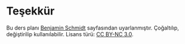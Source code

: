 # Teşekkür

Bu ders planı [Benjamin Schmidt](https://github.com/bmschmidt/syllabus) sayfasından uyarlanmıştır. Çoğaltılıp, değiştirilip kullanılabilir. Lisans türü: [CC BY-NC 3.0](http://creativecommons.org/licenses/by-nc/3.0/).
